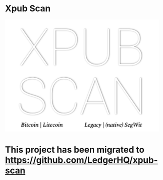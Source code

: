# Xpub Scan

![XPUB](./doc/logo.png)

# This project has been migrated to https://github.com/LedgerHQ/xpub-scan